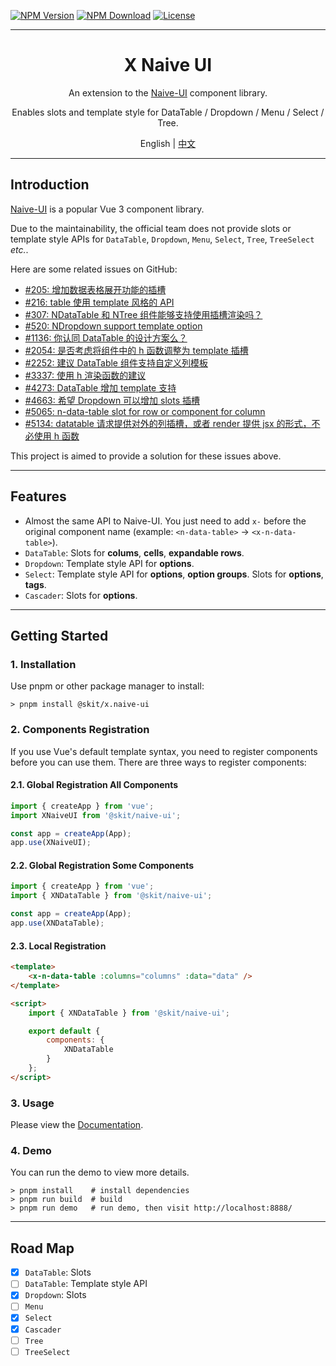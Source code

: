 ﻿[![NPM Version](https://img.shields.io/npm/v/@skit/x.naive-ui.svg?sanitize=true)](https://www.npmjs.com/package/@skit/x.naive-ui)
[![NPM Download](https://img.shields.io/npm/dm/@skit/x.naive-ui.svg?sanitize=true)](https://www.npmjs.com/package/@skit/x.naive-ui)
[![License](https://img.shields.io/github/license/fudiwei/x.naive-ui)](https://mit-license.org/)

---

<h1 align="center">X Naive UI</h1>
<p align="center">An extension to the <a href="https://github.com/tusen-ai/naive-ui" target="_blank">Naive-UI</a> component library.</p>
<p align="center">Enables slots and template style for DataTable / Dropdown / Menu / Select / Tree.</p>

<p align="center">English | <a href="README.md">中文</a></p>

---

## Introduction

[Naive-UI](https://github.com/tusen-ai/naive-ui) is a popular Vue 3 component library.

Due to the maintainability, the official team does not provide slots or template style APIs for `DataTable`, `Dropdown`, `Menu`, `Select`, `Tree`, `TreeSelect` _etc._.

Here are some related issues on GitHub:

-   [#205: 增加数据表格展开功能的插槽](https://github.com/tusen-ai/naive-ui/issues/205)
-   [#216: table 使用 template 风格的 API](https://github.com/tusen-ai/naive-ui/issues/216)
-   [#307: NDataTable 和 NTree 组件能够支持使用插槽渲染吗？](https://github.com/tusen-ai/naive-ui/issues/307)
-   [#520: NDropdown support template option](https://github.com/tusen-ai/naive-ui/issues/520)
-   [#1136: 你认同 DataTable 的设计方案么？](https://github.com/tusen-ai/naive-ui/discussions/1136)
-   [#2054: 是否考虑将组件中的 h 函数调整为 template 插槽](https://github.com/tusen-ai/naive-ui/issues/2054)
-   [#2252: 建议 DataTable 组件支持自定义列模板](https://github.com/tusen-ai/naive-ui/issues/2252)
-   [#3337: 使用 h 渲染函数的建议](https://github.com/tusen-ai/naive-ui/issues/3337)
-   [#4273: DataTable 增加 template 支持](https://github.com/tusen-ai/naive-ui/issues/4273)
-   [#4663: 希望 Dropdown 可以增加 slots 插槽](https://github.com/tusen-ai/naive-ui/issues/4663)
-   [#5065: n-data-table slot for row or component for column](https://github.com/tusen-ai/naive-ui/issues/5065)
-   [#5134: datatable 请求提供对外的列插槽，或者 render 提供 jsx 的形式，不必使用 h 函数](https://github.com/tusen-ai/naive-ui/issues/5134)

This project is aimed to provide a solution for these issues above.

---

## Features

-   Almost the same API to Naive-UI. You just need to add `x-` before the original component name (example: `<n-data-table>` → `<x-n-data-table>`).
-   `DataTable`: Slots for **colums**, **cells**, **expandable rows**.
-   `Dropdown`: Template style API for **options**.
-   `Select`: Template style API for **options**, **option groups**. Slots for **options**, **tags**.
-   `Cascader`: Slots for **options**.

---

## Getting Started

### 1. Installation

Use pnpm or other package manager to install:

```shell
> pnpm install @skit/x.naive-ui
```

### 2. Components Registration

If you use Vue's default template syntax, you need to register components before you can use them. There are three ways to register components:

#### 2.1. Global Registration All Components

```js
import { createApp } from 'vue';
import XNaiveUI from '@skit/naive-ui';

const app = createApp(App);
app.use(XNaiveUI);
```

#### 2.2. Global Registration Some Components

```js
import { createApp } from 'vue';
import { XNDataTable } from '@skit/naive-ui';

const app = createApp(App);
app.use(XNDataTable);
```

#### 2.3. Local Registration

```html
<template>
    <x-n-data-table :columns="columns" :data="data" />
</template>

<script>
    import { XNDataTable } from '@skit/naive-ui';

    export default {
        components: {
            XNDataTable
        }
    };
</script>
```

### 3. Usage

Please view the [Documentation](./docs/en-US/README.md).

### 4. Demo

You can run the demo to view more details.

```shell
> pnpm install    # install dependencies
> pnpm run build  # build
> pnpm run demo   # run demo, then visit http://localhost:8888/
```

---

## Road Map

-   [x] `DataTable`: Slots
-   [ ] `DataTable`: Template style API
-   [x] `Dropdown`: Slots
-   [ ] `Menu`
-   [x] `Select`
-   [x] `Cascader`
-   [ ] `Tree`
-   [ ] `TreeSelect`
